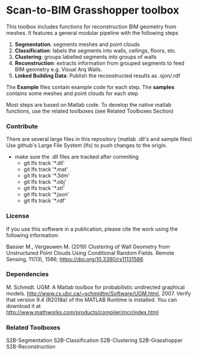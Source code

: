 # Scan-to-BIM Grasshopper toolbox

This toolbox includes functions for reconstruction BIM geometry from meshes.
It features a general modular pipeline with the following steps

1. **Segmentation**: segments meshes and point clouds
2. **Classification**: labels the segments into walls, ceilings, floors, etc.
3. **Clustering**: groups labelled segments into groups of walls
4. **Reconstruction**: extracts information from grouped segments to feed BIM geometry e.g. Visual Arq Walls.
5. **Linked Building Data**: Publish the reconstructed results as .sjon/.rdf
 
The **Example** files contain example code for each step.
The **samples** contains some meshes and point clouds for each step 

Most steps are based on Matlab code. To develop the native matlab functions, use the related toolboxes (see Related Toolboxes Section)

### Contribute
There are several large files in this repository (matlab .dll's and sample files)
Use github's Large File System (lfs) to push changes to the origin.

* make sure the .dll files are tracked after commiting
	* git lfs track '*.dll'
	* git lfs track '*.mat'
	* git lfs track '*.3dm'
	* git lfs track '*.obj'
	* git lfs track '*.stl'
	* git lfs track '*.json'
	* git lfs track '*.rdf'

	
### License 
If you use this software in a publication, please cite the work using the following information:

Bassier M., Vergauwen M. (2019) Clustering of Wall Geometry from Unstructured Point Clouds Using Conditional Random Fields. 
Remote Sensing, 11(13), 1586; https://doi.org/10.3390/rs11131586

### Dependencies
M. Schmidt. UGM: A Matlab toolbox for probabilistic undirected graphical models. http://www.cs.ubc.ca/~schmidtm/Software/UGM.html, 2007.
Verify that version 9.4 (R2018a) of the MATLAB Runtime is installed.
You can download it at http://www.mathworks.com/products/compiler/mcr/index.html

### Related Toolboxes
S2B-Segmentation
S2B-Classification
S2B-Clustering
S2B-Grasshopper
S2B-Reconstruction

